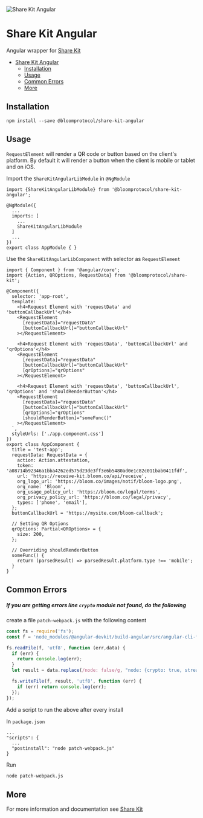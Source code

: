 ![Share Kit Angular](https://github.com/hellobloom/share-kit/raw/master/images/logo.png)

# Share Kit Angular

Angular wrapper for [Share Kit](https://github.com/hellobloom/share-kit#readme)

- [Share Kit Angular](#share-kit-angular)
  - [Installation](#installation)
  - [Usage](#usage)
  - [Common Errors](#common-errors)
  - [More](#more)

## Installation

```
npm install --save @bloomprotocol/share-kit-angular
```

## Usage

`RequestElement` will render a QR code or button based on the client's platform. By default it will render a button when the client is mobile or tablet and on iOS.

Import the `ShareKitAngularLibModule` in `@NgModule`
```tsx
import {ShareKitAngularLibModule} from '@bloomprotocol/share-kit-angular';

@NgModule({
  ...
  imports: [
    ...
    ShareKitAngularLibModule
  ]
  ...
})
export class AppModule { }
```

Use the `ShareKitAngularLibComponent` with selector as `RequestElement`
```tsx
import { Component } from '@angular/core';
import {Action, QROptions, RequestData} from '@bloomprotocol/share-kit';

@Component({
  selector: 'app-root',
  template: `
    <h4>Request Element with 'requestData' and 'buttonCallbackUrl'</h4>
    <RequestElement
      [requestData]="requestData"
      [buttonCallbackUrl]="buttonCallbackUrl"
    ></RequestElement>

    <h4>Request Element with 'requestData', 'buttonCallbackUrl' and 'qrOptions'</h4>
    <RequestElement
      [requestData]="requestData"
      [buttonCallbackUrl]="buttonCallbackUrl"
      [qrOptions]="qrOptions"
    ></RequestElement>

    <h4>Request Element with 'requestData', 'buttonCallbackUrl', 'qrOptions' and 'shouldRenderButton'</h4>
    <RequestElement
      [requestData]="requestData"
      [buttonCallbackUrl]="buttonCallbackUrl"
      [qrOptions]="qrOptions"
      [shouldRenderButton]="someFunc()"
    ></RequestElement>
  `,
  styleUrls: ['./app.component.css']
})
export class AppComponent {
  title = 'test-app';
  requestData: RequestData = {
    action: Action.attestation,
    token: 'a08714b92346a1bba4262ed575d23de3ff3e6b5480ad0e1c82c011bab0411fdf',
    url: 'https://receive-kit.bloom.co/api/receive',
    org_logo_url: 'https://bloom.co/images/notif/bloom-logo.png',
    org_name: 'Bloom',
    org_usage_policy_url: 'https://bloom.co/legal/terms',
    org_privacy_policy_url: 'https://bloom.co/legal/privacy',
    types: ['phone', 'email'],
  };
  buttonCallbackUrl = 'https://mysite.com/bloom-callback';

  // Setting QR Options
  qrOptions: Partial<QROptions> = {
    size: 200,
  };

  // Overriding shouldRenderButton
  someFunc() {
    return (parsedResult) => parsedResult.platform.type !== 'mobile';
  }
}
```

## Common Errors

##### If you are getting errors line `crypto` module not found, do the following

create a file `patch-webpack.js` with the following content
```js
const fs = require('fs');
const f = 'node_modules/@angular-devkit/build-angular/src/angular-cli-files/models/webpack-configs/browser.js';

fs.readFile(f, 'utf8', function (err,data) {
  if (err) {
    return console.log(err);
  }
  let result = data.replace(/node: false/g, "node: {crypto: true, stream: true, fs: 'empty', net: 'empty'}");

  fs.writeFile(f, result, 'utf8', function (err) {
    if (err) return console.log(err);
  });
});
```

Add a script to run the above after every install

In `package.json`
```
...
"scripts": {
  ...
  "postinstall": "node patch-webpack.js"
}
```
Run 
```bash
node patch-webpack.js
```

## More
For more information and documentation see [Share Kit](https://github.com/hellobloom/share-kit#readme)
